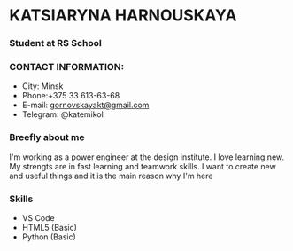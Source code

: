 # KATSIARYNA HARNOUSKAYA

### Student at RS School

### CONTACT INFORMATION:

* City: Minsk
* Phone:+375 33 613-63-68
* E-mail: gornovskayakt@gmail.com
* Telegram: @katemikol

### Breefly about me

I'm working as a power engineer at the design institute. I love learning new. My strengts are in fast learning and teamwork skills. 
I want to create new and useful things and it is the main reason why I'm here 

### Skills 
* VS Code
* HTML5 (Basic)
* Python (Basic)


